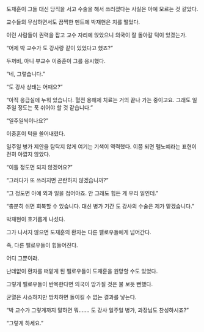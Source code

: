 도재훈이 그들 대신 당직을 서고 수술을 해서 쓰러졌다는 사실은 아예 모르는 것 같았다.

교수들의 무심하면서도 끔찍한 멘트에 박재현은 치를 떨었다.

이런 사람들이 권력을 잡고 교수 자리에 앉았으니 의국이 잘 돌아갈 턱이 있겠는가.

“어제 박 교수가 도 강사랑 같이 있었다고 했죠?”

두꺼비, 아니 부교수 이중훈이 그를 응시했다.

“네, 그렇습니다.”

“도 강사 상태는 어때요?”

“아직 응급실에 누워 있습니다. 혈전 용해제 치료는 거의 끝나 가는 중이고요. 그래도 일주일 정도는 푹 쉬어야 할 것 같습니다.”

“일주일씩이나요?”

이중훈이 턱을 쓸어내렸다.

일주일 병가 제안을 탐탁지 않게 여기는 기색이 역력했다. 이쯤 되면 펠노예라는 표현이 전혀 아깝지 않았다.

“이틀 정도면 되지 않겠어요?”

“그러다가 또 쓰러지면 곤란하지 않겠습니까?”

“그 정도면 아예 외과 일을 접어야죠. 안 그래도 힘든 게 우리 일인데.”

“충분히 쉬면 회복할 수 있습니다. 대신 병가 기간 도 강사의 수술은 제가 맡겠습니다.”

박재현이 호기롭게 나섰다.

그가 나서지 않으면 도재훈의 환자는 다른 펠로우들에게 넘어간다.

즉, 다른 펠로우들이 힘들어진다.

어디 그뿐이랴.

난데없이 환자를 떠맡게 된 펠로우들이 도재훈을 원망할 수도 있었다.

그렇게 펠로우들이 반목한다면 의국이 망가질 것은 불 보듯 뻔했다.

균열은 사소하지만 방치하면 돌이킬 수 없는 결과를 낳는다.

“박 교수가 그렇게까지 말하면 뭐……. 도 강사 일주일 병가, 과장님도 찬성하시죠?”

“그렇게 하세요.”